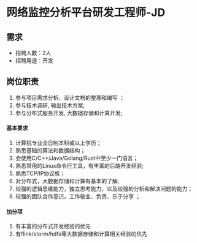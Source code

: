 # 网络监控分析平台研发工程师-JD

## 需求

* 招聘人数：2人
* 招聘用途：开发

## 岗位职责

1. 参与项目需求分析、设计文档的整理和编写 ；
2. 参与技术调研, 输出技术方案;
3. 参与分布式服务开发, 大数据存储和计算开发;

#### 基本要求

1. 计算机专业全日制本科或以上学历；
2. 熟悉基础的算法和数据结构；
3. 会使用C/C++/Java/Golang/Rust中至少一门语言；
4. 熟悉常用的Linux命令行工具，有丰富的后端开发经验;
5. 熟悉TCP/IP协议族；
6. 对分布式，大数据存储和计算有基本的了解;
7. 较强的逻辑思维能力，独立思考能力，以及较强的分析和解决问题的能力； 
8. 较强的团队合作意识，工作敬业、负责、乐于分享 ；

#### 加分项

1. 有丰富的分布式开发经验的优先
2. 有flink/storm/hdfs等大数据存储和计算相关经验的优先
